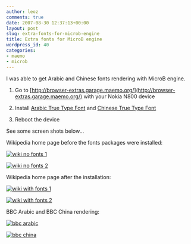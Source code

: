 ```yaml
---
author: leoz
comments: true
date: 2007-08-30 12:37:13+00:00
layout: post
slug: extra-fonts-for-microb-engine
title: Extra fonts for MicroB engine
wordpress_id: 40
categories:
- maemo
- microb
---
```


I was able to get Arabic and Chinese fonts rendering with MicroB engine.



	
  1. Go to [http://browser-extras.garage.maemo.org/](http://browser-extras.garage.maemo.org/) with your Nokia N800 device

	
  2. Install [Arabic True Type Font](http://browser-extras.garage.maemo.org/install/ttf-arabic.install) and [Chinese True Type Font](http://browser-extras.garage.maemo.org/install/ttf-chinese.install)

	
  3. Reboot the device


See some screen shots below...

Wikipedia home page before the fonts packages were installed:







[![wiki no fonts 1](http://leoz.net/wordpress/wp-content/uploads/2007/08/wiki-no-fonts-1.png)](http://leoz.net/wordpress/wp-content/uploads/2007/08/wiki-no-fonts-1.png)


[![wiki no fonts 2](http://leoz.net/wordpress/wp-content/uploads/2007/08/wiki-no-fonts-2.png)](http://leoz.net/wordpress/wp-content/uploads/2007/08/wiki-no-fonts-2.png)



Wikipedia home page after the installation:







[![wiki with fonts 1](http://leoz.net/wordpress/wp-content/uploads/2007/08/wiki-with-fonts-1.png)](http://leoz.net/wordpress/wp-content/uploads/2007/08/wiki-with-fonts-1.png)


[![wiki with fonts 2](http://leoz.net/wordpress/wp-content/uploads/2007/08/wiki-with-fonts-2.png)](http://leoz.net/wordpress/wp-content/uploads/2007/08/wiki-with-fonts-2.png)



BBC Arabic and BBC China rendering:







[![bbc arabic](http://leoz.net/wordpress/wp-content/uploads/2007/08/bbc-arabic.png)](http://leoz.net/wordpress/wp-content/uploads/2007/08/bbc-arabic.png)


[![bbc china](http://leoz.net/wordpress/wp-content/uploads/2007/08/bbc-china.png)](http://leoz.net/wordpress/wp-content/uploads/2007/08/bbc-china.png)




